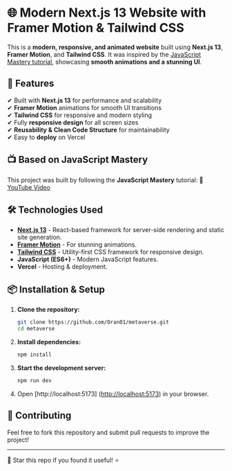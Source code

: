 # 🌐 Modern Next.js 13 Website with Framer Motion & Tailwind CSS

This is a **modern, responsive, and animated website** built using **Next.js 13**, **Framer Motion**, and **Tailwind CSS**. It was inspired by the [JavaScript Mastery tutorial](https://www.youtube.com/watch?v=ugCN_gynFYw), showcasing **smooth animations and a stunning UI**.

## 🚀 Features

✔ Built with **Next.js 13** for performance and scalability  
✔ **Framer Motion** animations for smooth UI transitions  
✔ **Tailwind CSS** for responsive and modern styling  
✔ Fully **responsive design** for all screen sizes  
✔ **Reusability & Clean Code Structure** for maintainability  
✔ Easy to **deploy** on Vercel

## 📺 Based on JavaScript Mastery

This project was built by following the **JavaScript Mastery** tutorial:
🔗 [YouTube Video](https://www.youtube.com/watch?v=ugCN_gynFYw)

## 🛠️ Technologies Used

- **[Next.js 13](https://nextjs.org/)** - React-based framework for server-side rendering and static site generation.
- **[Framer Motion](https://www.framer.com/motion/)** - For stunning animations.
- **[Tailwind CSS](https://tailwindcss.com/)** - Utility-first CSS framework for responsive design.
- **JavaScript (ES6+)** - Modern JavaScript features.
- **Vercel** - Hosting & deployment.

## 📦 Installation & Setup

1. **Clone the repository:**

   ```sh
   git clone https://github.com/Oran01/metaverse.git
   cd metaverse

   ```

2. **Install dependencies:**

   ```sh
   npm install
   ```

3. **Start the development server:**

   ```sh
   npm run dev
   ```

4. Open [http://localhost:5173] (<http://localhost:5173>) in your browser.

## 🤝 Contributing

Feel free to fork this repository and submit pull requests to improve the project!

---

🌟 Star this repo if you found it useful! ⭐
